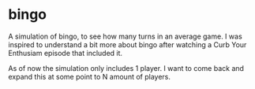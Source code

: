 # bingo
A simulation of bingo, to see how many turns in an average game. I was inspired to understand a bit more about bingo after watching a Curb Your Enthusiam episode that included it. 

As of now the simulation only includes 1 player. I want to come back and expand this at some point to N amount of players.
